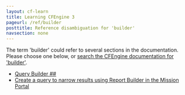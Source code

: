 ```yaml
---
layout: cf-learn
title: Learning CFEngine 3
pageurl: /ref/builder
posttitle: Reference disambiguation for 'builder'
navsection: none
---
```


The term 'builder' could refer to several sections in the documentation. Please choose one below, or
[search the CFEngine documentation for 'builder'](http://docs.cfengine.com/latest/search.html?q=builder).

- [Query Builder \#\#](http://docs.cfengine.com/latest/enterprise-cfengine-guide-reporting-reporting_ui.html#query-builder-##)
- [Create a query to narrow results using Report Builder in the Mission Portal](http://docs.cfengine.com/latest/examples-tutorials-deploy_sketch.html#create-a-query-to-narrow-results-using-report-builder-in-the-mission-portal)

